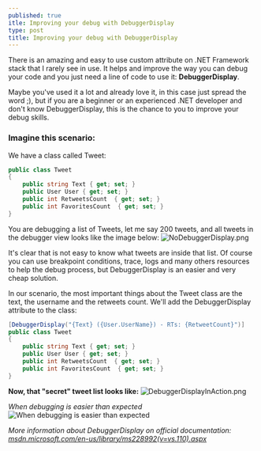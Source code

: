 ```yaml
---
published: true
itle: Improving your debug with DebuggerDisplay
type: post
title: Improving your debug with DebuggerDisplay
---
```




There is an amazing and easy to use custom attribute on .NET Framework stack that I rarely see in use. It helps and improve the way you can debug your code and you just need a line of code to use it: **DebuggerDisplay**.

Maybe you've used it a lot and already love it, in this case just spread the word ;), but if you are a beginner or an experienced .NET developer and don't know DebuggerDisplay, this is the chance to you to improve your debug skills.

### Imagine this scenario:
We have a class called Tweet:

```csharp
public class Tweet
{
    public string Text { get; set; }
    public User User { get; set; }
    public int RetweetsCount  { get; set; }
    public int FavoritesCount  { get; set; }
}
```

You are debugging a list of Tweets, let me say 200 tweets, and all tweets in the debugger view looks like the image below:
![NoDebuggerDisplay.png]({{site.baseurl}}/_posts/NoDebuggerDisplay.png)

It's clear that is not easy to know what tweets are inside that list. Of course you can use breakpoint conditions, trace, logs and many others resources to help the debug process, but DebuggerDisplay is an easier and very cheap solution.

In our scenario, the most important things about the Tweet class are the text, the username and the retweets count. We'll add the DebuggerDisplay attribute to the class:

```csharp
[DebuggerDisplay("{Text} ({User.UserName}) - RTs: {RetweetCount}")]
public class Tweet
{
    public string Text { get; set; }
    public User User { get; set; }
    public int RetweetsCount  { get; set; }
    public int FavoritesCount  { get; set; }
}
```

**Now, that "secret" tweet list looks like:**
![DebuggerDisplayInAction.png]({{site.baseurl}}/_posts/DebuggerDisplayInAction.png)

_When debugging is easier than expected_
![When debugging is easier than expected]({{site.baseurl}}/_posts/whenDebugIsEasyThanExpected.gif)

_More information about DebuggerDisplay on official documentation: [msdn.microsoft.com/en-us/library/ms228992(v=vs.110).aspx](http://msdn.microsoft.com/en-us/library/ms228992(v=vs.110).aspx)_
